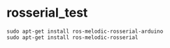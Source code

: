 # rosserial_test

``` linux
sudo apt-get install ros-melodic-rosserial-arduino
sudo apt-get install ros-melodic-rosserial
```
